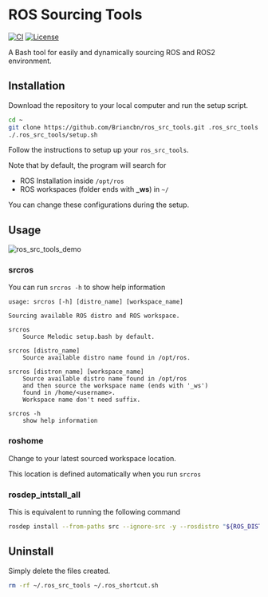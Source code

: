 # ROS Sourcing Tools
[![CI](https://github.com/Briancbn/ros_src_tools/actions/workflows/ci.yml/badge.svg?branch=master)](https://github.com/Briancbn/ros_src_tools/actions/workflows/ci.yml)
[![License](https://img.shields.io/badge/License-Apache%202.0-blue.svg)](https://opensource.org/licenses/Apache-2.0)

A Bash tool for easily and dynamically sourcing ROS and ROS2 environment.

## Installation
Download the repository to your local computer and run the setup script.
```bash
cd ~
git clone https://github.com/Briancbn/ros_src_tools.git .ros_src_tools
./.ros_src_tools/setup.sh
```
Follow the instructions to setup up your `ros_src_tools`.

Note that by default, the program will search for
- ROS Installation inside `/opt/ros`
- ROS workspaces (folder ends with **_ws**) in `~/`

You can change these configurations during the setup.

## Usage
![ros_src_tools_demo](./media/ros_src_tools_demo.gif)
### **srcros**

You can run `srcros -h` to show help information
```
usage: srcros [-h] [distro_name] [workspace_name]

Sourcing available ROS distro and ROS workspace.

srcros
    Source Melodic setup.bash by default.

srcros [distro_name]
    Source available distro name found in /opt/ros.

srcros [distron_name] [workspace_name]
    Source available distro name found in /opt/ros
    and then source the workspace name (ends with '_ws')
    found in /home/<username>.
    Workspace name don't need suffix.

srcros -h
    show help information
```
### **roshome**
Change to your latest sourced workspace location.

This location is defined automatically when you run `srcros`

### **rosdep_intstall_all**
This is equivalent to running the following command
```bash
rosdep install --from-paths src --ignore-src -y --rosdistro "${ROS_DISTRO}"
```

## Uninstall
Simply delete the files created.
```bash
rm -rf ~/.ros_src_tools ~/.ros_shortcut.sh
```
